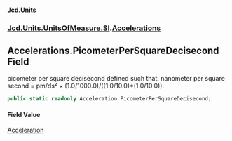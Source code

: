 #### [Jcd.Units](index 'index')
### [Jcd.Units.UnitsOfMeasure.SI](Jcd.Units.UnitsOfMeasure.SI 'Jcd.Units.UnitsOfMeasure.SI').[Accelerations](Accelerations 'Jcd.Units.UnitsOfMeasure.SI.Accelerations')

## Accelerations.PicometerPerSquareDecisecond Field

picometer per square decisecond defined such that: nanometer per square second = pm/ds² ×
(1.0/1000.0)/((1.0/10.0)*(1.0/10.0)).

```csharp
public static readonly Acceleration PicometerPerSquareDecisecond;
```

#### Field Value
[Acceleration](Acceleration 'Jcd.Units.UnitTypes.Acceleration')